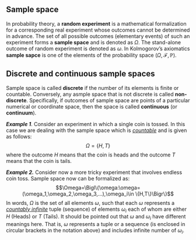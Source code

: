 ## Sample space

In probability theory, a **random experiment** is a mathematical formalization for a corresponding real experiment whose outcomes cannot be determined in advance. The set of all possible outcomes (elementary events) of such an experiment forms a **sample space** and is denoted as $\Omega$. The stand-alone outcome of random experiment is denoted as $\omega$. In Kolmogorov’s axiomatics **sample sapce** is one of the elements of the probability space $(\Omega, \mathcal{F}, \mathbb{P})$. 


## Discrete and continuous sample spaces
Sample space is called **discrete** if the number of its elements is finite or countable. Conversely, any asmple space that is not discrete is called **non-discrete**. Specifically, if outcomes of sample space are points of a particular numerical or coordinate space, then the space is called **continuous** (or **continuum**).

***Example 1***. Consider an experiment in which a single coin is tossed. In this case we are dealing with the sample space which is <ins>*countable*</ins> and is given as follows: $$\Omega=\{H,T\}$$ where the outcome $H$ means that the coin is heads and the outcome $T$ means that the coin is tails.

***Example 2.*** Consider now a more tricky experiment that involves endless coin toss. Sample space now can be formalized as: $$\Omega=\Bigl\{\omega:\omega=(\omega_1,\omega_2,\omega_3,...),\omega_i\in \{H,T\}\Bigr\}$$ In words, $\Omega$ is the set of all elements $\omega$, such that each $\omega$ represents a <ins>*countably infinite*</ins> tuple (sequence) of elements $\omega_i$ each of whom are either $H$ (Heads) or $T$ (Tails). It should be pointed out that $\omega$ and $\omega_i$ have different meanings here. That is, $\omega$ represents a tuple or a sequence (is enclosed in circular brackets in the notation above) and includes infinite number of $\omega_i$.







<!---
## Power set
$$\Omega=\{\text{⚀,⚁,⚂,⚃,⚄,⚅}\}$$
The number of elements of a finite set is a natural number (possibly zero) and is called the cardinality (or the cardinal number) of the set.
--->

